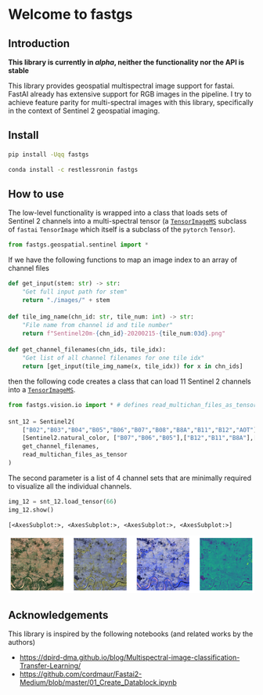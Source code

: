 Welcome to fastgs
================

<!-- WARNING: THIS FILE WAS AUTOGENERATED! DO NOT EDIT! -->

## Introduction

**This library is currently in *alpha*, neither the functionality nor
the API is stable**

This library provides geospatial multispectral image support for fastai.
FastAI already has extensive support for RGB images in the pipeline. I
try to achieve feature parity for multi-spectral images with this
library, specifically in the context of Sentinel 2 geospatial imaging.

## Install

``` sh
pip install -Uqq fastgs
```

``` sh
conda install -c restlessronin fastgs
```

## How to use

The low-level functionality is wrapped into a class that loads sets of
Sentinel 2 channels into a multi-spectral tensor (a
[`TensorImageMS`](https://restlessronin.github.io/fastgs/vision.core.html#tensorimagems)
subclass of `fastai` `TensorImage` which itself is a subclass of the
`pytorch` `Tensor`).

``` python
from fastgs.geospatial.sentinel import *
```

If we have the following functions to map an image index to an array of
channel files

``` python
def get_input(stem: str) -> str:
    "Get full input path for stem"
    return "./images/" + stem

def tile_img_name(chn_id: str, tile_num: int) -> str:
    "File name from channel id and tile number"
    return f"Sentinel20m-{chn_id}-20200215-{tile_num:03d}.png"

def get_channel_filenames(chn_ids, tile_idx):
    "Get list of all channel filenames for one tile idx"
    return [get_input(tile_img_name(x, tile_idx)) for x in chn_ids]
```

then the following code creates a class that can load 11 Sentinel 2
channels into a
[`TensorImageMS`](https://restlessronin.github.io/fastgs/vision.core.html#tensorimagems).

``` python
from fastgs.vision.io import * # defines read_multichan_files_as_tensor

snt_12 = Sentinel2(
    ["B02","B03","B04","B05","B06","B07","B08","B8A","B11","B12","AOT"],
    [Sentinel2.natural_color, ["B07","B06","B05"],["B12","B11","B8A"],["B08"]],
    get_channel_filenames,
    read_multichan_files_as_tensor
)
```

The second parameter is a list of 4 channel sets that are minimally
required to visualize all the individual channels.

``` python
img_12 = snt_12.load_tensor(66)
img_12.show()
```

    [<AxesSubplot:>, <AxesSubplot:>, <AxesSubplot:>, <AxesSubplot:>]

![](index_files/figure-gfm/cell-5-output-2.png)

## Acknowledgements

This library is inspired by the following notebooks (and related works
by the authors)

- https://dpird-dma.github.io/blog/Multispectral-image-classification-Transfer-Learning/
- https://github.com/cordmaur/Fastai2-Medium/blob/master/01_Create_Datablock.ipynb
